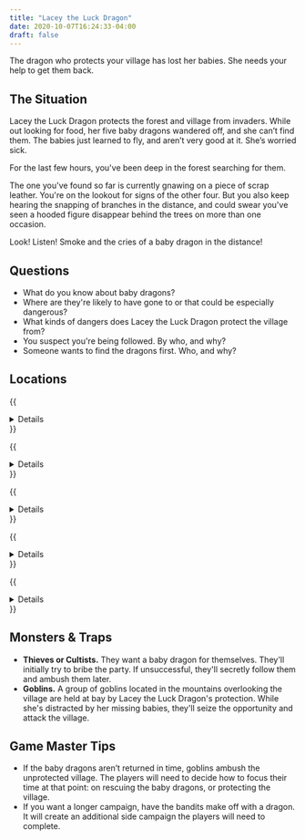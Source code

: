 ```yaml
---
title: "Lacey the Luck Dragon"
date: 2020-10-07T16:24:33-04:00
draft: false
---
```


The dragon who protects your village has lost her babies. She needs your help to get them back.

<div data-toc="In This Adventure"></div>



## The Situation

Lacey the Luck Dragon protects the forest and village from invaders. While out looking for food, her five baby dragons wandered off, and she can’t find them. The babies just learned to fly, and aren’t very good at it. She’s worried sick.

For the last few hours, you've been deep in the forest searching for them.

The one you've found so far is currently gnawing on a piece of scrap leather. You're on the lookout for signs of the other four. But you also keep hearing the snapping of branches in the distance, and could swear you've seen a hooded figure disappear behind the trees on more than one occasion.

Look! Listen! Smoke and the cries of a baby dragon in the distance!



## Questions

- What do you know about baby dragons?
- Where are they're likely to have gone to or that could be especially dangerous?
- What kinds of dangers does Lacey the Luck Dragon protect the village from?
- You suspect you're being followed. By who, and why?
- Someone wants to find the dragons first. Who, and why?



## Locations

{{<details summary="The Forest." blurb="Tall trees and tangles of vines provide ample places for baby dragons to get stuck." margin="">}}
- _Secrets_
	+ A baby dragon has gotten himself tangled in some vines high-up in a tree.
- _Monsters & Traps_
	+ **Thieves or Cultists.** They want a baby dragon for themselves. They'll initially try to bribe the party. If unsuccessful, they'll secretly follow them and ambush them later.
	+ **Treefolk & Living Vines.** Protectors of the forest, they don't take kindly to intruders. Can be persuaded to aid the party if handled right.
	+ **Bears or Wolves.** The party might stumble into a bear cave, a lost cub, or a pack of hungry wolves.
	+ **Fairies or Sprites.** They protect mythical creatures like dragons. They can aid the party, or attack them if they fear their intentions.
- _Events_
	+ The baby dragon starts to fall from vines and is unable to fly.
{{</details>}}

{{<details summary="Spider Den." blurb="Among a grove a trees, a giant spider guards a massive web that could easy capture a baby dragon.">}}
- _Secrets_
	+ A baby dragon is caught in the giant spider's web.
	+ One of the cocoons in the den is actually a sack of spiderling eggs.
- _Monsters & Traps_
	+ **Giant Spider.** Can climb walls, shoot webs, and has a poisonous bite.
	+ **Spiderlings.** Attack in swarms. Can make web netting but aren't very strong.
	+ **Web Traps.** Web traps can fall from the ceiling, cover dark openings, or be hidden under false floors. Very hard to get out of without help.
- _Events_
	+ If the party takes too long, spider eggs burst open, sending a swarm of baby spiders after the adventurers
{{</details>}}


{{<details summary="Mountain Cliffs." blurb="High up on the edge of the cliffs, a dragon just learning to fly could easily find themselves unable to get down.">}}
- _Secrets_
	+ A baby dragon finds itself stuck high-up on a cliff's edge.
	+ Goblins live near the cliffs, and will come to investigate if the party is noisy or takes too long.
- _Monsters & Traps_
	+ **Rock slide.** Could be natural, or set off by goblins.
	+ **Goblins.** They could be hostile or friendly. Quick on their feet, adept at climbing, and skilled at fighting from a distance. Up-close they attack in swarms.
- _Events_
	+ If the dragon panics, it might fall off the edge of the cliff.
{{</details>}}

{{<details summary="The Supply Shop." blurb="A remote supply shop provides food and goods to weary travelers. But you can't help but notice something strange about the place.">}}
- _Secrets_
	+ A baby dragon is being held captive in the supply room in the back.
	+ The shop keep is desperate for money and wants a sizable sum of money that's been offered for a baby dragon.
- _Monsters & Traps_
	+ **Shopkeeper.** Not aggressive, but will try to keep the party from entering the supply room.
	+ **Thieves or Cultists.** They're also after a baby dragon, and will attempt to steal it from the party (or before they can get to it). Alternatively, they may try to make a deal with the shopkeeper.
- _Events_
	+ After some time, strange noises or smoke come from behind a door into the supply room.
	+ The shopkeeper kicks the adventurers out of their store
	+ Bandits hear the commotion and seize the opportunity
{{</details>}}

{{<details summary="Cave of the Sleeping Ogre." blurb="A cave system is home to a giant ogre and his cavern home. He happens to be asleep at the moment, but a giant pile of gold (and a baby dragon) lie behind him." margin="true">}}
- _Secrets_
	+ Baby dragons are captivated by gold.
- _Monsters & Traps_
	+ **Ogre.** If woken up, he'll immediately think the party is trying to steal his gold. He's not very smart, and defaults to smashing things with his club.
	+ **Noisy Clutter.** The cave is littered with animal bones and treasure... all things that can make a lot of noise (and wake the ogre) if the party is not careful.
{{</details>}}



## Monsters & Traps

- **Thieves or Cultists.** They want a baby dragon for themselves. They'll initially try to bribe the party. If unsuccessful, they'll secretly follow them and ambush them later.
- **Goblins.** A group of goblins located in the mountains overlooking the village are held at bay by Lacey the Luck Dragon's protection. While she's distracted by her missing babies, they'll seize the opportunity and attack the village.



## Game Master Tips

- If the baby dragons aren’t returned in time, goblins ambush the unprotected village. The players will need to decide how to focus their time at that point: on rescuing the baby dragons, or protecting the village.
- If you want a longer campaign, have the bandits make off with a dragon. It will create an additional side campaign the players will need to complete.